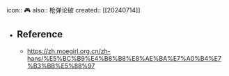 icon:: 🎮
also:: 枪弹论破
created:: [[20240714]]

- ## Reference
  - https://zh.moegirl.org.cn/zh-hans/%E5%BC%B9%E4%B8%B8%E8%AE%BA%E7%A0%B4%E7%B3%BB%E5%88%97